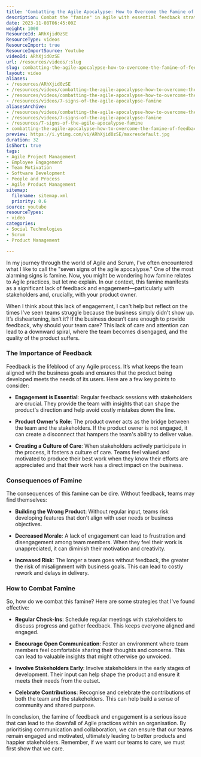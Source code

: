 ```yaml
---
title: 'Combatting the Agile Apocalypse: How to Overcome the Famine of Feedback and Engagement'
description: Combat the "famine" in Agile with essential feedback strategies! Discover how engagement boosts team morale and product success in this insightful guide.
date: 2023-11-08T06:45:00Z
weight: 1000
ResourceId: ARhXjid0zSE
ResourceType: videos
ResourceImport: true
ResourceImportSource: Youtube
videoId: ARhXjid0zSE
url: /resources/videos/:slug
slug: combatting-the-agile-apocalypse-how-to-overcome-the-famine-of-feedback-and-engagement-ARhXjid0zSE
layout: video
aliases:
- /resources/ARhXjid0zSE
- /resources/videos/combatting-the-agile-apocalypse-how-to-overcome-the-famine-of-feedback-and-engagement-ARhXjid0zSE
- /resources/videos/combatting-the-agile-apocalypse-how-to-overcome-the-famine-of-feedback-and-engagement
- /resources/videos/7-signs-of-the-agile-apocalypse-famine
aliasesArchive:
- /resources/videos/combatting-the-agile-apocalypse-how-to-overcome-the-famine-of-feedback-and-engagement
- /resources/videos/7-signs-of-the-agile-apocalypse-famine
- /resources/7-signs-of-the-agile-apocalypse-famine
- combatting-the-agile-apocalypse-how-to-overcome-the-famine-of-feedback-and-engagement-ARhXjid0zSE
preview: https://i.ytimg.com/vi/ARhXjid0zSE/maxresdefault.jpg
duration: 32
isShort: true
tags:
- Agile Project Management
- Employee Engagement
- Team Motivation
- Software Development
- People and Process
- Agile Product Management
sitemap:
  filename: sitemap.xml
  priority: 0.6
source: youtube
resourceTypes:
- video
categories:
- Social Technologies
- Scrum
- Product Management

---
```

In my journey through the world of Agile and Scrum, I've often encountered what I like to call the "seven signs of the agile apocalypse." One of the most alarming signs is famine. Now, you might be wondering how famine relates to Agile practices, but let me explain. In our context, this famine manifests as a significant lack of feedback and engagement—particularly with stakeholders and, crucially, with your product owner.

When I think about this lack of engagement, I can't help but reflect on the times I've seen teams struggle because the business simply didn't show up. It’s disheartening, isn’t it? If the business doesn’t care enough to provide feedback, why should your team care? This lack of care and attention can lead to a downward spiral, where the team becomes disengaged, and the quality of the product suffers.

### The Importance of Feedback

Feedback is the lifeblood of any Agile process. It’s what keeps the team aligned with the business goals and ensures that the product being developed meets the needs of its users. Here are a few key points to consider:

- **Engagement is Essential**: Regular feedback sessions with stakeholders are crucial. They provide the team with insights that can shape the product's direction and help avoid costly mistakes down the line.
  
- **Product Owner's Role**: The product owner acts as the bridge between the team and the stakeholders. If the product owner is not engaged, it can create a disconnect that hampers the team's ability to deliver value.

- **Creating a Culture of Care**: When stakeholders actively participate in the process, it fosters a culture of care. Teams feel valued and motivated to produce their best work when they know their efforts are appreciated and that their work has a direct impact on the business.

### Consequences of Famine

The consequences of this famine can be dire. Without feedback, teams may find themselves:

- **Building the Wrong Product**: Without regular input, teams risk developing features that don’t align with user needs or business objectives.

- **Decreased Morale**: A lack of engagement can lead to frustration and disengagement among team members. When they feel their work is unappreciated, it can diminish their motivation and creativity.

- **Increased Risk**: The longer a team goes without feedback, the greater the risk of misalignment with business goals. This can lead to costly rework and delays in delivery.

### How to Combat Famine

So, how do we combat this famine? Here are some strategies that I've found effective:

- **Regular Check-Ins**: Schedule regular meetings with stakeholders to discuss progress and gather feedback. This keeps everyone aligned and engaged.

- **Encourage Open Communication**: Foster an environment where team members feel comfortable sharing their thoughts and concerns. This can lead to valuable insights that might otherwise go unvoiced.

- **Involve Stakeholders Early**: Involve stakeholders in the early stages of development. Their input can help shape the product and ensure it meets their needs from the outset.

- **Celebrate Contributions**: Recognise and celebrate the contributions of both the team and the stakeholders. This can help build a sense of community and shared purpose.

In conclusion, the famine of feedback and engagement is a serious issue that can lead to the downfall of Agile practices within an organisation. By prioritising communication and collaboration, we can ensure that our teams remain engaged and motivated, ultimately leading to better products and happier stakeholders. Remember, if we want our teams to care, we must first show that we care.
